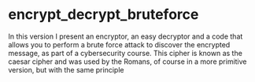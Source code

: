 # encrypt_decrypt_bruteforce
In this version I present an encryptor, an easy decryptor and a code that allows you to perform a brute force attack to discover the encrypted message, as part of a cybersecurity course.  This cipher is known as the caesar cipher and was used by the Romans, of course in a more primitive version, but with the same principle
